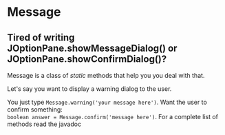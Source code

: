 # Message
<h2>Tired of writing JOptionPane.showMessageDialog() or JOptionPane.showConfirmDialog()?</h2>
<p>Message is a class of <em>static</em> methods that help you you deal with that.

Let's say you want to display a warning dialog to the user.

You just type ```Message.warning('your message here')```.
Want the user to confirm something:<br>
```boolean answer = Message.confirm('message here')```.
For a complete list of methods read the javadoc

